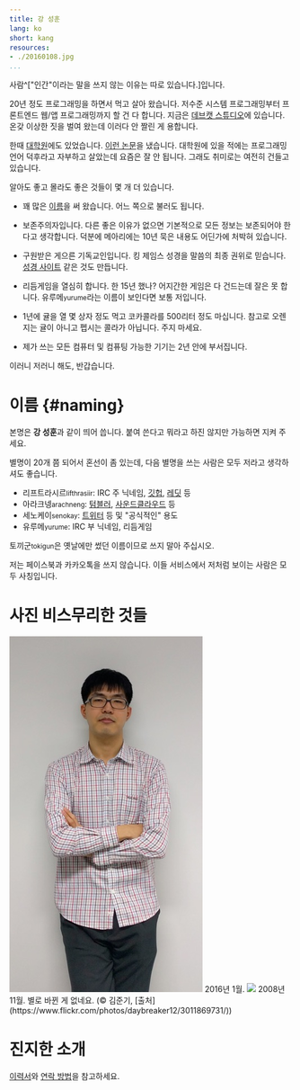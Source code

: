 ```yaml
---
title: 강 성훈
lang: ko
short: kang
resources:
- ./20160108.jpg
...
```


사람^["인간"이라는 말을 쓰지 않는 이유는 따로 있습니다.]입니다.

20년 정도 프로그래밍을 하면서 먹고 살아 왔습니다.
저수준 시스템 프로그래밍부터 프론트엔드 웹/앱 프로그래밍까지 할 건 다 합니다.
지금은 [데브캣 스튜디오](http://devcat.nexon.com/)에 있습니다.
온갖 이상한 짓을 벌여 왔는데 이러다 안 짤린 게 용합니다.

한때 [대학원](http://plrg.kaist.ac.kr/ksh)에도 있었습니다.
[이런 논문](http://dl.acm.org/citation.cfm?doid=2384616.2384661)을 냈습니다.
대학원에 있을 적에는 프로그래밍 언어 덕후라고 자부하고 살았는데 요즘은 잘 안 됩니다.
그래도 취미로는 여전히 건들고 있습니다.

알아도 좋고 몰라도 좋은 것들이 몇 개 더 있습니다.

- 꽤 많은 [이름](#naming)을 써 왔습니다. 어느 쪽으로 불러도 됩니다.

- 보존주의자입니다. 다른 좋은 이유가 없으면 기본적으로 모든 정보는 보존되어야 한다고 생각합니다.
덕분에 메아리에는 10년 묵은 내용도 어딘가에 처박혀 있습니다.

- 구원받은 게으른 기독교인입니다. 킹 제임스 성경을 말씀의 최종 권위로 믿습니다.
[성경 사이트](http://bible.mearie.org/) 같은 것도 만듭니다.

- 리듬게임을 열심히 합니다. 한 15년 했나?
어지간한 게임은 다 건드는데 잘은 못 합니다.
유루메<small>yurume</small>라는 이름이 보인다면 보통 저입니다.

- 1년에 귤을 열 몇 상자 정도 먹고 코카콜라를 500리터 정도 마십니다.
참고로 오렌지는 귤이 아니고 펩시는 콜라가 아닙니다. 주지 마세요.

- 제가 쓰는 모든 컴퓨터 및 컴퓨팅 가능한 기기는 2년 안에 부서집니다.

이러니 저러니 해도, 반갑습니다.

# 이름 {#naming}

본명은 **강 성훈**과 같이 띄어 씁니다.
붙여 쓴다고 뭐라고 하진 않지만 가능하면 지켜 주세요.

별명이 20개 쯤 되어서 혼선이 좀 있는데,
다음 별명을 쓰는 사람은 모두 저라고 생각하셔도 좋습니다.

- 리프트라시르<small>lifthrasiir</small>: IRC 주 닉네임, [깃헙](https://github.com/lifthrasiir/), [레딧](https://www.reddit.com/user/lifthrasiir) 등
- 아라크넹<small>arachneng</small>: [텀블러](http://arachneng.tumblr.com), [사운드클라우드](https://soundcloud.com/arachneng) 등
- 세노케이<small>senokay</small>: [트위터](https://twitter.com/senokay) 등 및 "공식적인" 용도
- 유루메<small>yurume</small>: IRC 부 닉네임, 리듬게임

토끼군<small>tokigun</small>은 옛날에만 썼던 이름이므로 쓰지 말아 주십시오.

저는 페이스북과 카카오톡을 쓰지 않습니다.
이들 서비스에서 저처럼 보이는 사람은 모두 사칭입니다.

# 사진 비스무리한 것들

<img src="20160108.jpg" />  
2016년 1월.

<img src="http://c2.staticflickr.com/4/3181/3011869731_5f98bd3cdf.jpg" />  
2008년 11월. 별로 바뀐 게 없네요.
(&copy; 김준기, [출처](https://www.flickr.com/photos/daybreaker12/3011869731/))

# 진지한 소개

[이력서](/cv)와 [연락 방법](/cont)을 참고하세요.

